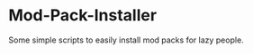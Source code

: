 Mod-Pack-Installer
==================

Some simple scripts to easily install mod packs for lazy people.
